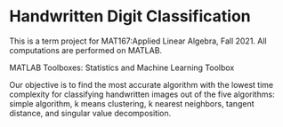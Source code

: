 # Handwritten Digit Classification

This is a term project for MAT167:Applied Linear Algebra, Fall 2021. 
All computations are performed on MATLAB.

MATLAB Toolboxes: Statistics and Machine Learning Toolbox

Our objective is to find the most accurate algorithm with the lowest time complexity for classifying handwritten images out of the five algorithms: simple algorithm, k means clustering, k nearest neighbors, tangent distance, and singular value decomposition.
